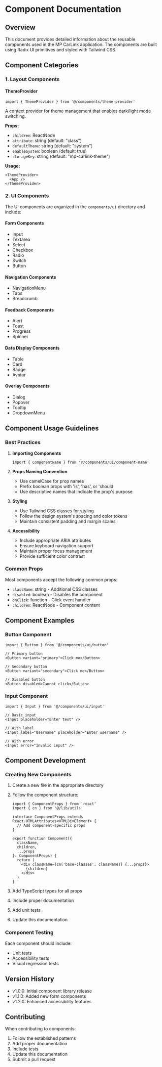 # Component Documentation

## Overview

This document provides detailed information about the reusable components used in the MP CarLink application. The components are built using Radix UI primitives and styled with Tailwind CSS.

## Component Categories

### 1. Layout Components

#### ThemeProvider
```tsx
import { ThemeProvider } from '@/components/theme-provider'
```
A context provider for theme management that enables dark/light mode switching.

**Props:**
- `children`: ReactNode
- `attribute`: string (default: "class")
- `defaultTheme`: string (default: "system")
- `enableSystem`: boolean (default: true)
- `storageKey`: string (default: "mp-carlink-theme")

**Usage:**
```tsx
<ThemeProvider>
  <App />
</ThemeProvider>
```

### 2. UI Components

The UI components are organized in the `components/ui` directory and include:

#### Form Components
- Input
- Textarea
- Select
- Checkbox
- Radio
- Switch
- Button

#### Navigation Components
- NavigationMenu
- Tabs
- Breadcrumb

#### Feedback Components
- Alert
- Toast
- Progress
- Spinner

#### Data Display Components
- Table
- Card
- Badge
- Avatar

#### Overlay Components
- Dialog
- Popover
- Tooltip
- DropdownMenu

## Component Usage Guidelines

### Best Practices

1. **Importing Components**
   ```tsx
   import { ComponentName } from '@/components/ui/component-name'
   ```

2. **Props Naming Convention**
   - Use camelCase for prop names
   - Prefix boolean props with 'is', 'has', or 'should'
   - Use descriptive names that indicate the prop's purpose

3. **Styling**
   - Use Tailwind CSS classes for styling
   - Follow the design system's spacing and color tokens
   - Maintain consistent padding and margin scales

4. **Accessibility**
   - Include appropriate ARIA attributes
   - Ensure keyboard navigation support
   - Maintain proper focus management
   - Provide sufficient color contrast

### Common Props

Most components accept the following common props:

- `className`: string - Additional CSS classes
- `disabled`: boolean - Disables the component
- `onClick`: function - Click event handler
- `children`: ReactNode - Component content

## Component Examples

### Button Component
```tsx
import { Button } from '@/components/ui/button'

// Primary button
<Button variant="primary">Click me</Button>

// Secondary button
<Button variant="secondary">Click me</Button>

// Disabled button
<Button disabled>Cannot click</Button>
```

### Input Component
```tsx
import { Input } from '@/components/ui/input'

// Basic input
<Input placeholder="Enter text" />

// With label
<Input label="Username" placeholder="Enter username" />

// With error
<Input error="Invalid input" />
```

## Component Development

### Creating New Components

1. Create a new file in the appropriate directory
2. Follow the component structure:
   ```tsx
   import { ComponentProps } from 'react'
   import { cn } from '@/lib/utils'

   interface ComponentProps extends React.HTMLAttributes<HTMLDivElement> {
     // Add component-specific props
   }

   export function Component({
     className,
     children,
     ...props
   }: ComponentProps) {
     return (
       <div className={cn('base-classes', className)} {...props}>
         {children}
       </div>
     )
   }
   ```

3. Add TypeScript types for all props
4. Include proper documentation
5. Add unit tests
6. Update this documentation

### Component Testing

Each component should include:
- Unit tests
- Accessibility tests
- Visual regression tests

## Version History

- v1.0.0: Initial component library release
- v1.1.0: Added new form components
- v1.2.0: Enhanced accessibility features

## Contributing

When contributing to components:
1. Follow the established patterns
2. Add proper documentation
3. Include tests
4. Update this documentation
5. Submit a pull request 